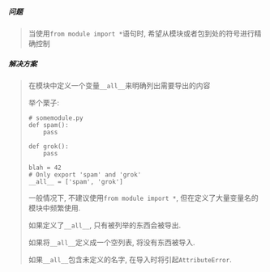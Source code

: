 ##### 问题

> 当使用`from module import *`语句时, 希望从模块或者包到处的符号进行精确控制

##### 解决方案

> 在模块中定义一个变量`__all__`来明确列出需要导出的内容
>
> 举个栗子:
>
> ```
> # somemodule.py
> def spam():
>     pass
> 
> def grok():
>     pass
> 
> blah = 42
> # Only export 'spam' and 'grok'
> __all__ = ['spam', 'grok']
> ```
>
> 一般情况下, 不建议使用`from module import *`, 但在定义了大量变量名的模块中频繁使用. 
>
> 如果定义了`__all__`, 只有被列举的东西会被导出.
>
> 如果将`__all__`定义成一个空列表, 将没有东西被导入.
>
> 如果`__all__`包含未定义的名字, 在导入时将引起`AttributeError`.